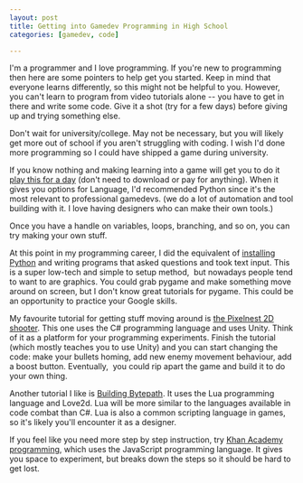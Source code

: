 ```yaml
---
layout: post
title: Getting into Gamedev Programming in High School
categories: [gamedev, code]

---
```


I'm a programmer and I love programming. If you're new to programming then here are some pointers to help get you started. Keep in mind that everyone learns differently, so this might not be helpful to you. However, you can't learn to program from video tutorials alone -- you have to get in there and write some code. Give it a shot (try for a few days) before giving up and trying something else.


Don't wait for university/college. May not be necessary, but you will likely get more out of school if you aren't struggling with coding. I wish I'd done more programming so I could have shipped a game during university. 

If you know nothing and making learning into a game will get you to do it [play this for a day](https://codecombat.com/play/dungeon) (don't need to download or pay for anything). When it gives you options for Language, I'd recommended Python since it's the most relevant to professional gamedevs. (we do a lot of automation and tool building with it. I love having designers who can make their own tools.)

Once you have a handle on variables, loops, branching, and so on, you can try making your own stuff.

At this point in my programming career, I did the equivalent of [installing Python](https://www.python.org/downloads/) and writing programs that asked questions and took text input. This is a super low-tech and simple to setup method,  but nowadays people tend to want to are graphics. You could grab pygame and make something move around on screen, but I don't know great tutorials for pygame. This could be an opportunity to practice your Google skills.

My favourite tutorial for getting stuff moving around is [the Pixelnest 2D shooter](http://pixelnest.io/tutorials/2d-game-unity/). This one uses the C# programming language and uses Unity. Think of it as a platform for your programming experiments. Finish the tutorial (which mostly teaches you to use Unity) and you can start changing the code: make your bullets homing, add new enemy movement behaviour, add a boost button. Eventually,  you could rip apart the game and build it to do your own thing.

Another tutorial I like is [Building Bytepath](https://github.com/adnzzzzZ/blog/issues/30). It uses the Lua programming language and Love2d. Lua will be more similar to the languages available in code combat than C#. Lua is also a common scripting language in games, so it's likely you'll encounter it as a designer. 

If you feel like you need more step by step instruction, try [Khan Academy programming](https://www.khanacademy.org/computing/computer-programming), which uses the JavaScript programming language. It gives you space to experiment, but breaks down the steps so it should be hard to get lost.
